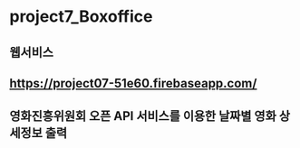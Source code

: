 # project7_Boxoffice
## 웹서비스
## https://project07-51e60.firebaseapp.com/
## 영화진흥위원회 오픈 API 서비스를 이용한 날짜별 영화 상세정보 출력
